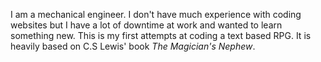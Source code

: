 I am a mechanical engineer.
I don't have much experience with coding websites but I have a lot of downtime at work and wanted to learn something new.
This is my first attempts at coding a text based RPG. It is heavily based on C.S Lewis' book _The Magician's Nephew_.
